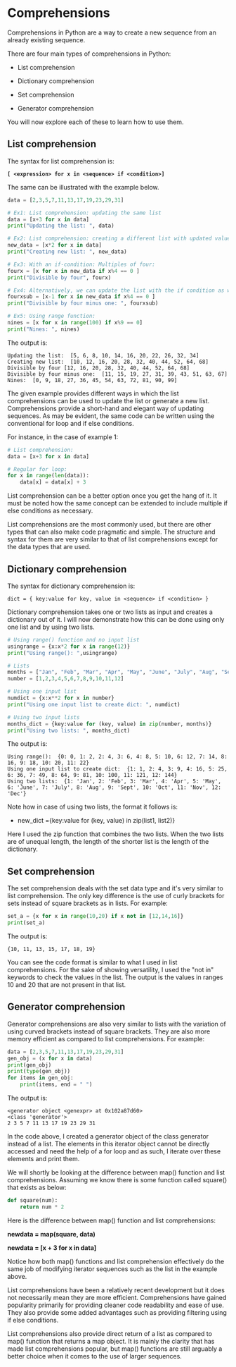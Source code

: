 # Comprehensions

Comprehensions in Python are a way to create a new sequence from an already existing sequence.

There are four main types of comprehensions in Python: 

* List comprehension 

* Dictionary comprehension 

* Set comprehension 

* Generator comprehension

You will now explore each of these to learn how to use them.

## List comprehension

The syntax for list comprehension is:
<b>
```
[ <expression> for x in <sequence> if <condition>] 
```
</b>

The same can be illustrated with the example below.

```python
data = [2,3,5,7,11,13,17,19,23,29,31]

# Ex1: List comprehension: updating the same list
data = [x+3 for x in data]
print("Updating the list: ", data)

# Ex2: List comprehension: creating a different list with updated values
new_data = [x*2 for x in data]
print("Creating new list: ", new_data)

# Ex3: With an if-condition: Multiples of four:
fourx = [x for x in new_data if x%4 == 0 ]
print("Divisible by four", fourx)

# Ex4: Alternatively, we can update the list with the if condition as well
fourxsub = [x-1 for x in new_data if x%4 == 0 ]
print("Divisible by four minus one: ", fourxsub)

# Ex5: Using range function:
nines = [x for x in range(100) if x%9 == 0]
print("Nines: ", nines)
```

The output is:

```text
Updating the list:  [5, 6, 8, 10, 14, 16, 20, 22, 26, 32, 34]
Creating new list:  [10, 12, 16, 20, 28, 32, 40, 44, 52, 64, 68]
Divisible by four [12, 16, 20, 28, 32, 40, 44, 52, 64, 68]
Divisible by four minus one:  [11, 15, 19, 27, 31, 39, 43, 51, 63, 67]
Nines:  [0, 9, 18, 27, 36, 45, 54, 63, 72, 81, 90, 99]
```

The given example provides different ways in which the list comprehensions can be used to update the list or generate a new list. Comprehensions provide a short-hand and elegant way of updating sequences. As may be evident, the same code can be written using the conventional for loop and if else conditions.

For instance, in the case of example 1:

```python
# List comprehension:
data = [x+3 for x in data]

# Regular for loop:
for x in range(len(data)):
    data[x] = data[x] + 3
```

List comprehension can be a better option once you get the hang of it. It must be noted how the same concept can be extended to include multiple if else conditions as necessary.

List comprehensions are the most commonly used, but there are other types that can also make code pragmatic and simple. The structure and syntax for them are very similar to that of list comprehensions except for the data types that are used. 

## Dictionary comprehension

The syntax for dictionary comprehension is:

```
dict = { key:value for key, value in <sequence> if <condition> } 
```

Dictionary comprehension takes one or two lists as input and creates a dictionary out of it. I will now demonstrate how this can be done using only one list and by using two lists. 

```python
# Using range() function and no input list
usingrange = {x:x*2 for x in range(12)}
print("Using range(): ",usingrange)

# Lists
months = ["Jan", "Feb", "Mar", "Apr", "May", "June", "July", "Aug", "Sept", "Oct", "Nov", "Dec"]
number = [1,2,3,4,5,6,7,8,9,10,11,12]

# Using one input list
numdict = {x:x**2 for x in number}
print("Using one input list to create dict: ", numdict)

# Using two input lists
months_dict = {key:value for (key, value) in zip(number, months)}
print("Using two lists: ", months_dict)
```

The output is:

```text
Using range():  {0: 0, 1: 2, 2: 4, 3: 6, 4: 8, 5: 10, 6: 12, 7: 14, 8: 16, 9: 18, 10: 20, 11: 22}
Using one input list to create dict:  {1: 1, 2: 4, 3: 9, 4: 16, 5: 25, 6: 36, 7: 49, 8: 64, 9: 81, 10: 100, 11: 121, 12: 144}
Using two lists:  {1: 'Jan', 2: 'Feb', 3: 'Mar', 4: 'Apr', 5: 'May', 6: 'June', 7: 'July', 8: 'Aug', 9: 'Sept', 10: 'Oct', 11: 'Nov', 12: 'Dec'}
```

Note how in case of using two lists, the format it follows is: 

* new_dict ={key:value for (key, value) in zip(list1, list2)}

Here I used the zip function that combines the two lists. When the two lists are of unequal length, the length of the shorter list is the length of the dictionary.

## Set comprehension

The set comprehension deals with the set data type and it's very similar to list comprehension. The only key difference is the use of curly brackets for sets instead of square brackets as in lists. For example:

```python
set_a = {x for x in range(10,20) if x not in [12,14,16]}
print(set_a)
```

The output is:

```text
{10, 11, 13, 15, 17, 18, 19}
```

You can see the code format is similar to what I used in list comprehensions. For the sake of showing versatility, I used the "not in" keywords to check the values in the list. The output is the values in ranges 10 and 20 that are not present in that list.

## Generator comprehension

Generator comprehensions are also very similar to lists with the variation of using curved brackets instead of square brackets. They are also more memory efficient as compared to list comprehensions. For example:

```python
data = [2,3,5,7,11,13,17,19,23,29,31]
gen_obj = (x for x in data)
print(gen_obj)
print(type(gen_obj))
for items in gen_obj:
    print(items, end = " ")
```

The output is:

```text
<generator object <genexpr> at 0x102a87d60> 
<class 'generator'> 
2 3 5 7 11 13 17 19 23 29 31 
```

In the code above, I created a generator object of the class generator instead of a list. The elements in this iterator object cannot be directly accessed and need the help of a for loop and as such, I iterate over these elements and print them.

We will shortly be looking at the difference between map() function and list comprehensions. Assuming we know there is some function called square() that exists as below:

```python
def square(num):
    return num * 2
```

Here is the difference between map() function and list comprehensions:

<b>newdata = map(square, data)</b>

<b>newdata = [x + 3 for x in data] </b>

Notice how both map() functions and list comprehension effectively do the same job of modifying iterator sequences such as the list in the example above.

List comprehensions have been a relatively recent development but it does not necessarily mean they are more efficient. Comprehensions have gained popularity primarily for providing cleaner code readability and ease of use. They also provide some added advantages such as providing filtering using if else conditions.

List comprehensions also provide direct return of a list as compared to map() function that returns a map object. It is mainly the clarity that has made list comprehensions popular, but map() functions are still arguably a better choice when it comes to the use of larger sequences.